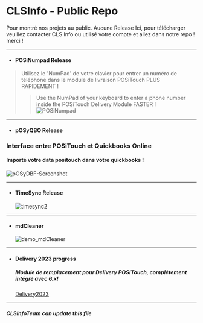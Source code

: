 # CLSInfo - Public Repo 
Pour montré nos projets au public. Aucune Release Ici, pour télécharger veuillez contacter CLS Info ou utilisé votre compte et allez dans notre repo ! merci !

---
+ #### POSiNumpad Release
> Utilisez le 'NumPad' de votre clavier pour entrer un numéro de téléphone dans le module de livraison POSiTouch PLUS RAPIDEMENT !
>> Use the NumPad of your keyboard to enter a phone number inside the POSiTouch Delivery Module FASTER ! 
  ![POSiNumpad](https://github.com/CLS-Info/CLS-Public/assets/22131318/2448b827-b8be-4467-b1d8-94d33335b413)
---
+ #### pOSyQBO Release
### Interface entre POSiTouch et Quickbooks Online 
#### Importé votre data positouch dans votre quickbooks !  
  ![pOSyDBF-Screenshot](https://github.com/CLS-Info/CLS-Public/assets/22131318/0fc87e3f-0652-4cef-ac45-4db7c0cd4216)

---
+ #### TimeSync Release
  ![timesync2](https://github.com/CLS-Info/CLS-Public/assets/22131318/f3c3f5fd-c389-439c-9758-9a7ba2e6cd3c)
---
+ #### mdCleaner
  ![demo_mdCleaner](https://github.com/CLS-Info/CLS-Public/assets/22131318/1224170c-6bb9-4428-9790-aa0a5cefbd7e)
---




+ #### Delivery 2023 progress
  ##### Module de remplacement pour Delivery POSiTouch, complètement intégré avec 6.x! 
  [Delivery2023](https://drive.google.com/file/d/1_p35Z2FUCodTKDoxNxzVSwEXe4GibWJN/view)
---

##### CLSInfoTeam can update this file
